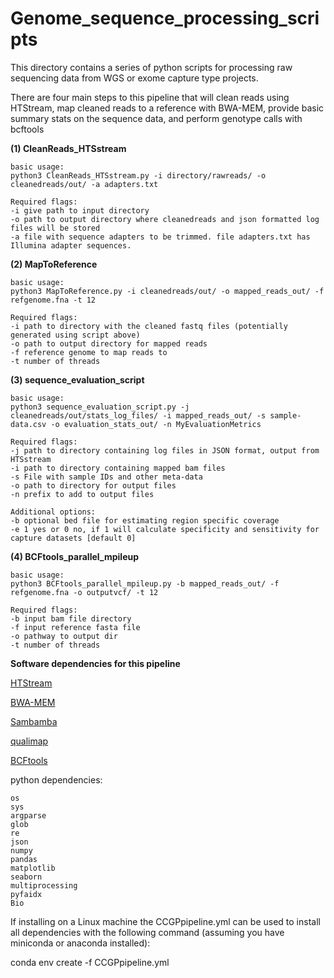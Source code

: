 # Genome_sequence_processing_scripts

This directory contains a series of python scripts for processing raw sequencing
data from WGS or exome capture type projects.

There are four main steps to this pipeline that will clean reads using HTStream, map cleaned reads to
a reference with BWA-MEM, provide basic summary stats on the sequence data, and perform genotype calls with bcftools 

**(1) CleanReads_HTSstream**

	basic usage:
	python3 CleanReads_HTSstream.py -i directory/rawreads/ -o cleanedreads/out/ -a adapters.txt	
		
	Required flags:	
	-i give path to input directory
	-o path to output directory where cleanedreads and json formatted log files will be stored
	-a file with sequence adapters to be trimmed. file adapters.txt has Illumina adapter sequences.	
		
**(2) MapToReference**

	basic usage:
	python3 MapToReference.py -i cleanedreads/out/ -o mapped_reads_out/ -f refgenome.fna -t 12
		
	Required flags:
	-i path to directory with the cleaned fastq files (potentially generated using script above)
	-o path to output directory for mapped reads
	-f reference genome to map reads to
	-t number of threads 
		
**(3) sequence_evaluation_script**

	basic usage:
	python3 sequence_evaluation_script.py -j cleanedreads/out/stats_log_files/ -i mapped_reads_out/ -s sample-data.csv -o evaluation_stats_out/ -n MyEvaluationMetrics
		
	Required flags:
	-j path to directory containing log files in JSON format, output from HTSstream
	-i path to directory containing mapped bam files
	-s File with sample IDs and other meta-data
	-o path to directory for output files
	-n prefix to add to output files
		
	Additional options:
	-b optional bed file for estimating region specific coverage
	-e 1 yes or 0 no, if 1 will calculate specificity and sensitivity for capture datasets [default 0]

**(4) BCFtools_parallel_mpileup**

	basic usage:
	python3 BCFtools_parallel_mpileup.py -b mapped_reads_out/ -f refgenome.fna -o outputvcf/ -t 12

	Required flags:
	-b input bam file directory
	-f input reference fasta file
	-o pathway to output dir
	-t number of threads

**Software dependencies for this pipeline**

 [HTStream](https://s4hts.github.io/HTStream/)
 
 [BWA-MEM](https://bio-bwa.sourceforge.net)
 
 [Sambamba](https://lomereiter.github.io/sambamba/)
 
 [qualimap](http://qualimap.conesalab.org)
 
 [BCFtools](https://samtools.github.io/bcftools/bcftools.html)

python dependencies:

	os
	sys
	argparse
	glob
	re
	json
	numpy
	pandas
	matplotlib
	seaborn
	multiprocessing
	pyfaidx
	Bio

If installing on a Linux machine the CCGPpipeline.yml can be used to install all
dependencies with the following command (assuming you have miniconda or anaconda installed):

conda env create -f CCGPpipeline.yml
